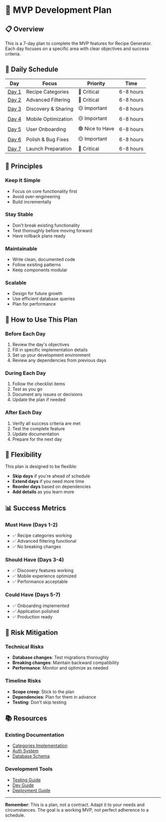 # 🚀 MVP Development Plan

## 📋 **Overview**

This is a 7-day plan to complete the MVP features for Recipe Generator. Each day focuses on a specific area with clear objectives and success criteria.

## 📅 **Daily Schedule**

| Day                                     | Focus               | Priority        | Time      |
| --------------------------------------- | ------------------- | --------------- | --------- |
| [Day 1](day-1-categories.md)            | Recipe Categories   | 🔴 Critical     | 6-8 hours |
| [Day 2](day-2-advanced-filtering.md)    | Advanced Filtering  | 🔴 Critical     | 6-8 hours |
| [Day 3](day-3-discovery-enhancement.md) | Discovery & Sharing | 🟡 Important    | 6-8 hours |
| [Day 4](day-4-mobile-optimization.md)   | Mobile Optimization | 🟡 Important    | 6-8 hours |
| [Day 5](day-5-onboarding.md)            | User Onboarding     | 🟢 Nice to Have | 6-8 hours |
| [Day 6](day-6-polish.md)                | Polish & Bug Fixes  | 🟡 Important    | 6-8 hours |
| [Day 7](day-7-launch-prep.md)           | Launch Preparation  | 🔴 Critical     | 6-8 hours |

## 🎯 **Principles**

### **Keep It Simple**

- Focus on core functionality first
- Avoid over-engineering
- Build incrementally

### **Stay Stable**

- Don't break existing functionality
- Test thoroughly before moving forward
- Have rollback plans ready

### **Maintainable**

- Write clean, documented code
- Follow existing patterns
- Keep components modular

### **Scalable**

- Design for future growth
- Use efficient database queries
- Plan for performance

## 📝 **How to Use This Plan**

### **Before Each Day**

1. Review the day's objectives
2. Fill in specific implementation details
3. Set up your development environment
4. Review any dependencies from previous days

### **During Each Day**

1. Follow the checklist items
2. Test as you go
3. Document any issues or decisions
4. Update the plan if needed

### **After Each Day**

1. Verify all success criteria are met
2. Test the complete feature
3. Update documentation
4. Prepare for the next day

## 🔄 **Flexibility**

This plan is designed to be flexible:

- **Skip days** if you're ahead of schedule
- **Extend days** if you need more time
- **Reorder days** based on dependencies
- **Add details** as you learn more

## 📊 **Success Metrics**

### **Must Have (Days 1-2)**

- ✅ Recipe categories working
- ✅ Advanced filtering functional
- ✅ No breaking changes

### **Should Have (Days 3-4)**

- ✅ Discovery features working
- ✅ Mobile experience optimized
- ✅ Performance acceptable

### **Could Have (Days 5-7)**

- ✅ Onboarding implemented
- ✅ Application polished
- ✅ Production ready

## 🚨 **Risk Mitigation**

### **Technical Risks**

- **Database changes**: Test migrations thoroughly
- **Breaking changes**: Maintain backward compatibility
- **Performance**: Monitor and optimize as needed

### **Timeline Risks**

- **Scope creep**: Stick to the plan
- **Dependencies**: Plan for them in advance
- **Testing**: Don't skip testing

## 📚 **Resources**

### **Existing Documentation**

- [Categories Implementation](../categories/)
- [Auth System](../auth/)
- [Database Schema](../supabase/)

### **Development Tools**

- [Testing Guide](../../TESTING-GUIDE.md)
- [Dev Guide](../../DEV-GUIDE.md)
- [Deployment Guide](../../supabase/DEPLOYMENT_GUIDE.md)

---

**Remember**: This is a plan, not a contract. Adapt it to your needs and circumstances. The goal is a working MVP, not perfect adherence to a schedule.
